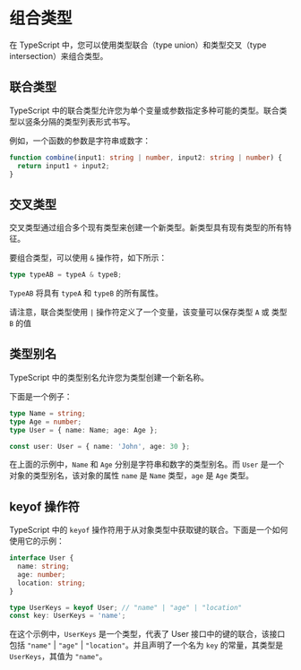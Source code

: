 # 组合类型

在 TypeScript 中，您可以使用类型联合（type union）和类型交叉（type intersection）来组合类型。

## 联合类型
TypeScript 中的联合类型允许您为单个变量或参数指定多种可能的类型。联合类型以竖条分隔的类型列表形式书写。

例如，一个函数的参数是字符串或数字：

```ts
function combine(input1: string | number, input2: string | number) {
  return input1 + input2;
}
```

## 交叉类型
交叉类型通过组合多个现有类型来创建一个新类型。新类型具有现有类型的所有特征。

要组合类型，可以使用 `&` 操作符，如下所示：

```ts
type typeAB = typeA & typeB;
```

`TypeAB` 将具有 `typeA` 和 `typeB` 的所有属性。

请注意，联合类型使用 `|` 操作符定义了一个变量，该变量可以保存类型 `A` 或 类型 `B` 的值


## 类型别名
TypeScript 中的类型别名允许您为类型创建一个新名称。

下面是一个例子：

```ts
type Name = string;
type Age = number;
type User = { name: Name; age: Age };

const user: User = { name: 'John', age: 30 };
```

在上面的示例中，`Name` 和 `Age` 分别是字符串和数字的类型别名。而 `User` 是一个对象的类型别名，该对象的属性 `name` 是 `Name` 类型，`age` 是 `Age` 类型。


## keyof 操作符
TypeScript 中的 `keyof` 操作符用于从对象类型中获取键的联合。下面是一个如何使用它的示例：

```ts
interface User {
  name: string;
  age: number;
  location: string;
}

type UserKeys = keyof User; // "name" | "age" | "location"
const key: UserKeys = 'name';
```
在这个示例中，`UserKeys` 是一个类型，代表了 User 接口中的键的联合，该接口包括 `"name"` | `"age"` | `"location"`。并且声明了一个名为 `key` 的常量，其类型是 `UserKeys`，其值为 `"name"`。
